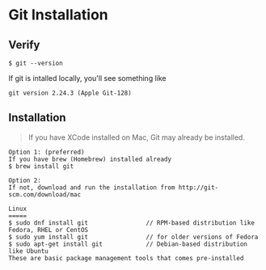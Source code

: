 # Git Installation

## Verify
```
$ git --version
```
If git is intalled locally, you'll see something like 
```
git version 2.24.3 (Apple Git-128)
```

## Installation

> If you have XCode installed on Mac, Git may already be installed.

```
Option 1: (preferred)
If you have brew (Homebrew) installed already
$ brew install git

Option 2:
If not, download and run the installation from http://git-scm.com/download/mac

Linux
=====
$ sudo dnf install git                // RPM-based distribution like Fedora, RHEL or CentOS
$ sudo yum install git                // for older versions of Fedora
$ sudo apt-get install git            // Debian-based distribution like Ubuntu
These are basic package management tools that comes pre-installed
```
